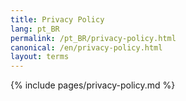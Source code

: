 ```yaml
---
title: Privacy Policy
lang: pt_BR
permalink: /pt_BR/privacy-policy.html
canonical: /en/privacy-policy.html
layout: terms
---
```


{% include pages/privacy-policy.md %}
